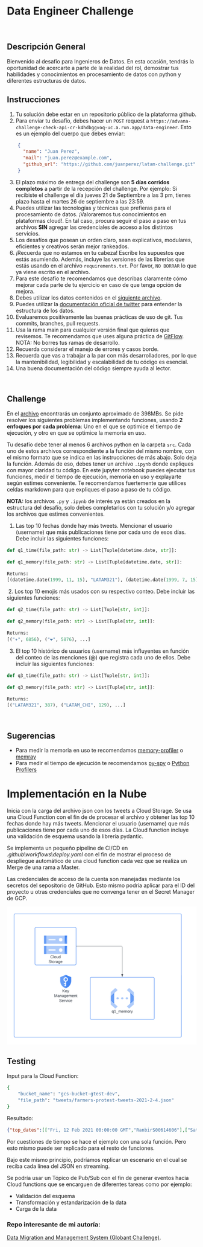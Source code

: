 # Data Engineer Challenge
​
## Descripción General
Bienvenido al desafío para Ingenieros de Datos. En esta ocasión, tendrás la oportunidad de acercarte a parte de la realidad del rol, demostrar tus habilidades y conocimientos en procesamiento de datos con python y diferentes estructuras de datos.
​
## Instrucciones
1. Tu solución debe estar en un repositorio público de la plataforma github. 
2. Para enviar tu desafío, debes hacer un `POST` request a `https://advana-challenge-check-api-cr-k4hdbggvoq-uc.a.run.app/data-engineer`. Esto es un ejemplo del cuerpo que debes enviar:
```json
    {
      "name": "Juan Perez",
      "mail": "juan.perez@example.com",
      "github_url": "https://github.com/juanperez/latam-challenge.git"
    }
```

3. El plazo máximo de entrega del challenge son **5 días corridos completos** a partir de la recepción del challenge. Por ejemplo: Si recibiste el challenge el día jueves 21 de Septiembre a las 3 pm, tienes plazo hasta el martes 26 de septiembre a las 23:59.
3. Puedes utilizar las tecnologías y técnicas que prefieras para el procesamiento de datos. ¡Valoraremos tus conocimientos en plataformas cloud!. En tal caso, procura seguir el paso a paso en tus archivos **SIN** agregar las credenciales de acceso a los distintos servicios.
4. Los desafíos que posean un orden claro, sean explicativos, modulares, eficientes y creativos serán mejor rankeados. 
5. ¡Recuerda que no estamos en tu cabeza! Escribe los supuestos que estás asumiendo. Además, incluye las versiones de las librerías que estás usando en el archivo `requirements.txt`. Por favor, `NO BORRAR` lo que ya viene escrito en el archivo.
6. Para este desafío te recomendamos que describas claramente cómo mejorar cada parte de tu ejercicio en caso de que tenga opción de mejora.
7. Debes utilizar los datos contenidos en el [siguiente archivo](https://drive.google.com/file/d/1ig2ngoXFTxP5Pa8muXo02mDTFexZzsis/view?usp=sharing).
8. Puedes utilizar la [documentación oficial de twitter](https://developer.twitter.com/en/docs/twitter-api/v1/data-dictionary/overview/tweet-object) para entender la estructura de los datos.
9. Evaluaremos positivamente las buenas prácticas de uso de git. Tus commits, branches, pull requests. 
10. Usa la rama main para cualquier versión final que quieras que revisemos. Te recomendamos que uses alguna práctica de [GitFlow](https://www.atlassian.com/git/tutorials/comparing-workflows/gitflow-workflow). NOTA: No borres tus ramas de desarrollo.
10. Recuerda considerar el manejo de errores y casos borde.
11. Recuerda que vas a trabajar a la par con más desarrolladores, por lo que la mantenibilidad, legibilidad y escalabilidad de tu código es esencial.
12. Una buena documentación del código siempre ayuda al lector.

​
## Challenge
En el [archivo](https://drive.google.com/file/d/1ig2ngoXFTxP5Pa8muXo02mDTFexZzsis/view?usp=sharing) encontrarás un conjunto aproximado de 398MBs. Se pide resolver los siguientes problemas implementando funciones, usando **2 enfoques por cada problema**: Uno en el que se optimice el tiempo de ejecución, y otro en que se optimice la memoria en uso.

Tu desafío debe tener al menos 6 archivos python en la carpeta `src`. Cada uno de estos archivos correspondiente a la función del mismo nombre, con el mismo formato que se indica en las instrucciones de más abajo. Solo deja la función. Además de eso, debes tener un archivo `.ipynb` donde expliques con mayor claridad tu código. En este jupyter notebook puedes ejecutar tus funciones, medir el tiempo de ejecución, memoria en uso y explayarte según estimes conveniente. Te recomendamos fuertemente que utilices celdas markdown para que expliques el paso a paso de tu código.

**NOTA:** los archivos `.py` y `.ipynb` de interés ya están creados en la estructura del desafío, solo debes completarlos con tu solución y/o agregar los archivos que estimes convenientes.
​
1. Las top 10 fechas donde hay más tweets. Mencionar el usuario (username) que más publicaciones tiene por cada uno de esos días. Debe incluir las siguientes funciones:
```python
def q1_time(file_path: str) -> List[Tuple[datetime.date, str]]:
```
```python
def q1_memory(file_path: str) -> List[Tuple[datetime.date, str]]:
```
```python
Returns: 
[(datetime.date(1999, 11, 15), "LATAM321"), (datetime.date(1999, 7, 15), "LATAM_CHI"), ...]
```
​
2. Los top 10 emojis más usados con su respectivo conteo. Debe incluir las siguientes funciones:
```python
def q2_time(file_path: str) -> List[Tuple[str, int]]:
```
```python
def q2_memory(file_path: str) -> List[Tuple[str, int]]:
```
```python
Returns: 
[("✈️", 6856), ("❤️", 5876), ...]
```
3. El top 10 histórico de usuarios (username) más influyentes en función del conteo de las menciones (@) que registra cada uno de ellos. Debe incluir las siguientes funciones:
```python
def q3_time(file_path: str) -> List[Tuple[str, int]]:
```
```python
def q3_memory(file_path: str) -> List[Tuple[str, int]]:
```
```python
Returns: 
[("LATAM321", 387), ("LATAM_CHI", 129), ...]
```
​
## Sugerencias
* Para medir la memoria en uso te recomendamos [memory-profiler](https://pypi.org/project/memory-profiler/) o [memray](https://github.com/bloomberg/memray)
* Para medir el tiempo de ejecución te recomendamos [py-spy](https://github.com/benfred/py-spy) o [Python Profilers](https://docs.python.org/3/library/profile.html)




# Implementación en la Nube

Inicia con la carga del archivo json con los tweets a Cloud Storage. Se usa una Cloud Function con el fin de de procesar el archivo y obtener las top 10 fechas donde hay más tweets. Mencionar el usuario (username) que más publicaciones tiene por cada uno de esos días. La Cloud function incluye una validación de esquema usando la librería pydantic.

Se implementa un pequeño pipeline de CI/CD en *.github\workflows\deploy.yaml* con el fin de mostrar el proceso de despliegue automático de una cloud function cada vez que se realiza un Merge de una rama a Master.

Las credenciales de acceso de la cuenta son manejadas mediante los secretos del sepositorio de GitHub. Esto mismo podría aplicar para el ID del proyecto u otras credenciales que no convenga tener en el Secret Manager de GCP.


![ProjectArch](docs/LATAMChallenge.png)

## Testing

Input para la Cloud Function:
```Bash
{
    "bucket_name": "gcs-bucket-gtest-dev",
    "file_path": "tweets/farmers-protest-tweets-2021-2-4.json"
}
```

Resultado:
```json
{"top_dates":[["Fri, 12 Feb 2021 00:00:00 GMT","RanbirS00614606"],["Sat, 13 Feb 2021 00:00:00 GMT","MaanDee08215437"],["Wed, 17 Feb 2021 00:00:00 GMT","RaaJVinderkaur"],["Tue, 16 Feb 2021 00:00:00 GMT","jot__b"],["Sun, 14 Feb 2021 00:00:00 GMT","rebelpacifist"],["Thu, 18 Feb 2021 00:00:00 GMT","neetuanjle_nitu"],["Mon, 15 Feb 2021 00:00:00 GMT","jot__b"],["Sat, 20 Feb 2021 00:00:00 GMT","MangalJ23056160"],["Tue, 23 Feb 2021 00:00:00 GMT","Surrypuria"],["Fri, 19 Feb 2021 00:00:00 GMT","Preetm91"]]}
```	


Por cuestiones de tiempo se hace el ejemplo con una sola función. 
Pero esto mismo puede ser replicado para el resto de funciones. 

Bajo este mismo principio, podríamos replicar un escenario en el cual se reciba cada línea del JSON en streaming. 

Se podría usar un Tópico de Pub/Sub con el fin de generar eventos hacia Cloud functions que se encarguen de 
diferentes tareas como por ejemplo:
* Validación del esquema
* Transformación y estandarización de la data
* Carga de la data



### Repo interesante de mi autoría:

[Data Migration and Management System (Globant Challenge)](https://github.com/juand-gv/ETLwithGCP).